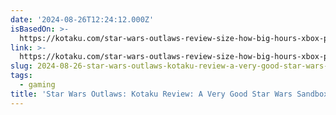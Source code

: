 ```yaml
---
date: '2024-08-26T12:24:12.000Z'
isBasedOn: >-
  https://kotaku.com/star-wars-outlaws-review-size-how-big-hours-xbox-ps5-pc-1851631123
link: >-
  https://kotaku.com/star-wars-outlaws-review-size-how-big-hours-xbox-ps5-pc-1851631123
slug: 2024-08-26-star-wars-outlaws-kotaku-review-a-very-good-star-wars-sandbox
tags:
  - gaming
title: 'Star Wars Outlaws: Kotaku Review: A Very Good Star Wars Sandbox'
---
```

 
